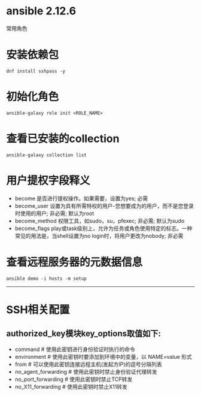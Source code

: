 # ansible 2.12.6
常用角色

# 安装依赖包  
  ```
  dnf install sshpass -y
  ```

# 初始化角色  
  ```
  ansible-galaxy role init <ROLE_NAME>
  ```

# 查看已安装的collection
  ```
  ansible-galaxy collection list
  ```

# 用户提权字段释义  
  - become          是否进行提权操作。如果需要，设置为yes; 必需  
  - become_user     设置为具有所需特权的用户-您想要成为的用户，而不是您登录时使用的用户; 非必需; 默认为root  
  - become_method   权限工具，如sudo，su，pfexec; 非必需; 默认为sudo  
  - become_flags    play或task级别上，允许为任务或角色使用特定的标志。一种常见的用法是，当shell设置为no login时，将用户更改为nobody; 非必需  

# 查看远程服务器的元数据信息  
  ```
  ansible demo -i hosts -m setup
  ```


---
# SSH相关配置  
## authorized_key模块key_options取值如下:
  - command                 # 使用此密钥进行身份验证时执行的命令  
  - environment             # 使用此密钥时要添加到环境中的变量，以 NAME=value 形式  
  - from                    # 可以使用此密钥连接远程主机(发起方IP)的逗号分隔列表  
  - no_agent_forwarding     # 使用此密钥时禁止身份验证代理转发  
  - no_port_forwarding      # 使用此密钥时禁止TCP转发  
  - no_X11_forwarding       # 使用此密钥时禁止X11转发  



